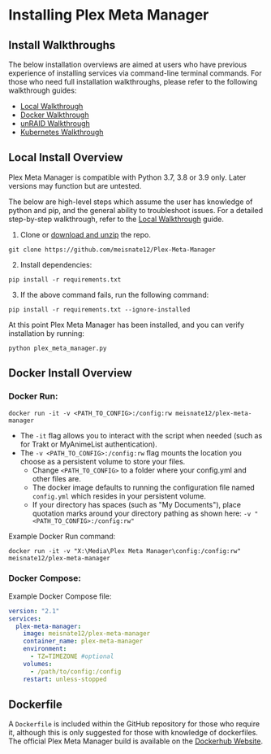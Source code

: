 # Installing Plex Meta Manager

## Install Walkthroughs

The below installation overviews are aimed at users who have previous experience of installing services via command-line terminal commands. For those who need full installation walkthroughs, please refer to the following walkthrough guides:

  * [Local Walkthrough](guides/local)
  * [Docker Walkthrough](guides/docker)
  * [unRAID Walkthrough](guides/unraid)
  * [Kubernetes Walkthrough](guides/kubernetes)

## Local Install Overview

Plex Meta Manager is compatible with Python 3.7, 3.8 or 3.9 only. Later versions may function but are untested.

The below are high-level steps which assume the user has knowledge of python and pip, and the general ability to troubleshoot issues. For a detailed step-by-step walkthrough, refer to the [Local Walkthrough](guides/local) guide.

1. Clone or [download and unzip](https://github.com/meisnate12/Plex-Meta-Manager/archive/refs/heads/master.zip) the repo.

```shell
git clone https://github.com/meisnate12/Plex-Meta-Manager
```
2. Install dependencies:

```shell
pip install -r requirements.txt
```

3. If the above command fails, run the following command:

```shell
pip install -r requirements.txt --ignore-installed
```

At this point Plex Meta Manager has been installed, and you can verify installation by running:

```shell
python plex_meta_manager.py
```

## Docker Install Overview

### Docker Run:

```shell
docker run -it -v <PATH_TO_CONFIG>:/config:rw meisnate12/plex-meta-manager
```
* The `-it` flag allows you to interact with the script when needed (such as for Trakt or MyAnimeList authentication). 
* The `-v <PATH_TO_CONFIG>:/config:rw` flag mounts the location you choose as a persistent volume to store your files. 
  * Change `<PATH_TO_CONFIG>` to a folder where your config.yml and other files are. 
  * The docker image defaults to running the configuration file named `config.yml` which resides in your persistent volume.
  * If your directory has spaces (such as "My Documents"), place quotation marks around your directory pathing as shown here: `-v "<PATH_TO_CONFIG>:/config:rw"`


Example Docker Run command:

```shell
docker run -it -v "X:\Media\Plex Meta Manager\config:/config:rw" meisnate12/plex-meta-manager
```

### Docker Compose:

Example Docker Compose file:
```yaml
version: "2.1"
services:
  plex-meta-manager:
    image: meisnate12/plex-meta-manager
    container_name: plex-meta-manager
    environment:
      - TZ=TIMEZONE #optional
    volumes:
      - /path/to/config:/config 
    restart: unless-stopped 
```
## Dockerfile
A `Dockerfile` is included within the GitHub repository for those who require it, although this is only suggested for those with knowledge of dockerfiles. The official Plex Meta Manager build is  available on the [Dockerhub Website](https://hub.docker.com/r/meisnate12/plex-meta-manager).